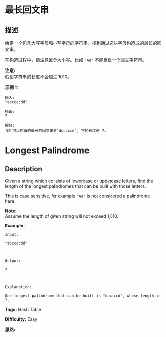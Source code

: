 # 最长回文串

## 描述

给定一个包含大写字母和小写字母的字符串，找到通过这些字母构造成的最长的回文串。

在构造过程中，请注意区分大小写。比如 `"Aa"` 不能当做一个回文字符串。

**注意:**  
假设字符串的长度不会超过 1010。

**示例 1:**

    
    
    输入:
    "abccccdd"
    
    输出:
    7
    
    解释:
    我们可以构造的最长的回文串是"dccaccd", 它的长度是 7。
    



# Longest Palindrome

## Description



Given a string which consists of lowercase or uppercase letters, find the length of the longest palindromes that can be built with those letters.

This is case sensitive, for example `"Aa"` is not considered a palindrome here.

**Note:**  
Assume the length of given string will not exceed 1,010.

**Example:**

    
    
    Input:
    "abccccdd"
    
    Output:
    7
    
    Explanation:
    One longest palindrome that can be built is "dccaccd", whose length is 7.
    


**Tags:** Hash Table

**Difficulty:** Easy

**思路:**

